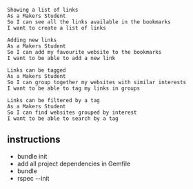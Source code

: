 ```
Showing a list of links
As a Makers Student
So I can see all the links available in the bookmarks
I want to create a list of links

Adding new links
As a Makers Student
So I can add my favourite website to the bookmarks
I want to be able to add a new link

Links can be tagged
As a Makers Student
So I can group together my websites with similar interests
I want to be able to tag my links in groups

Links can be filtered by a tag
As a Makers Student
So I can find websites grouped by interest
I want to be able to search by a tag

```

instructions
-------

- bundle init
- add all project dependencies in Gemfile
- bundle
- rspec --init
